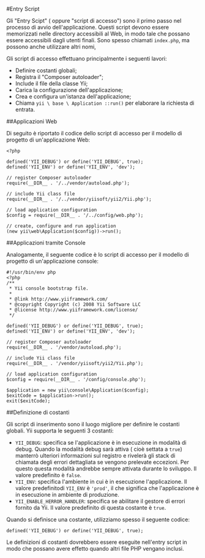 #Entry Script

Gli "Entry Scipt" ( oppure "script di accesso") sono il primo passo nel processo di avvio dell'applicazione. Questi script devono essere memorizzati nelle directory accessibili al Web, in modo tale che possano essere accessibili dagli utenti finali. Sono spesso chiamati ```index.php```, ma possono anche utilizzare altri nomi,

Gli script di accesso effettuano principalmente i seguenti lavori:
- Definire costanti globali;
- Registra il "Composer autoloader";
- Include il file della classe Yii;
- Carica la configurazione dell'applicazione;
- Crea e configura un'istanza dell'applicazione;
- Chiama ```yii \ base \ Application ::run()``` per elaborare la richiesta di entrata.

##Applicazioni Web

Di seguito è riportato il codice dello script di accesso per il modello di progetto di un'applicazione Web:

    <?php

    defined('YII_DEBUG') or define('YII_DEBUG', true);
    defined('YII_ENV') or define('YII_ENV', 'dev');

    // register Composer autoloader
    require(__DIR__ . '/../vendor/autoload.php');

    // include Yii class file
    require(__DIR__ . '/../vendor/yiisoft/yii2/Yii.php');

    // load application configuration
    $config = require(__DIR__ . '/../config/web.php');

    // create, configure and run application
    (new yii\web\Application($config))->run();

##Applicazioni tramite Console

Analogamente, il seguente codice è lo script di accesso per il modello di progetto di un'applicazione console:

    #!/usr/bin/env php
    <?php
    /**
     * Yii console bootstrap file.
     *
     * @link http://www.yiiframework.com/
     * @copyright Copyright (c) 2008 Yii Software LLC
     * @license http://www.yiiframework.com/license/
     */

    defined('YII_DEBUG') or define('YII_DEBUG', true);
    defined('YII_ENV') or define('YII_ENV', 'dev');

    // register Composer autoloader
    require(__DIR__ . '/vendor/autoload.php');

    // include Yii class file
    require(__DIR__ . '/vendor/yiisoft/yii2/Yii.php');

    // load application configuration
    $config = require(__DIR__ . '/config/console.php');

    $application = new yii\console\Application($config);
    $exitCode = $application->run();
    exit($exitCode);

##Definizione di costanti

Gli script di inserimento sono il luogo migliore per definire le costanti globali. Yii supporta le seguenti 3 costanti:

- ```YII_DEBUG```: specifica se l'applicazione è in esecuzione in modalità di debug. Quando la modalità debug sarà attiva ( cioè settata a ```true```) manterrò ulteriori informazioni sul registro e rivelerà gli stack di chiamata degli errori dettagliata se vengono prelevate eccezioni. Per questo questa modalità andrebbe sempre attivata durante lo sviluppo. Il valore predefinito è ```false```.
- ```YII_ENV```: specifica l'ambiente in cui è in esecuzione l'applicazione. Il valore predefinitodi ```YII_ENV``` è ```'prod'```, il che significa che l'applicazione è in esecuzione in ambiente di produzione.
- ```YII_ENABLE_HERROR_HANDLER```: specifica se abilitare il gestore di errori fornito da Yii. Il valore predefinito di questa costante è ```true```.

Quando si definisce una costante, utilizziamo spesso il seguente codice:

    defined('YII_DEBUG') or define('YII_DEBUG', true);

Le definizioni di costanti dovrebbero essere eseguite nell'entry script in modo che possano avere effetto quando altri file PHP vengano inclusi.